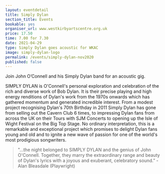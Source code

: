 ```yaml
---
layout: eventdetail
title: Simply Dylan
section_title: Events
bookable: yes
organiser_url: www.westkirbyartscentre.org.uk
price: 17.50
time: 7.00 for 7.30
date: 2021-04-29
type: Simply Dylan goes acoustic for WKAC
image: simply-dylan-logo
permalink: /events/simply-dylan-nov2020
published: false
---
```


Join John O’Connell and his Simply Dylan band for an acoustic gig.

SIMPLY DYLAN is O'Connell's personal exploration and celebration of the rich and diverse work of Bob Dylan. It is their precise playing and high energy renditions of Dylan's work from the 1970s onwards which has gathered momentum and generated incredible interest. From a modest project recognising Dylan's 70th Birthday in 2011 Simply Dylan has gone from selling out the Cavern Club 6 times, to impressing Dylan fans from across the UK on their Tours with SJM Concerts to opening up the Isle of Wight Festival on the Big Top Stage. No ordinary interpretation, this is a remarkable and exceptional project which promises to delight Dylan fans young and old and to ignite a new wave of passion for one of the world's most prodigious songwriters.

> "…the night belonged to SIMPLY DYLAN and the genius of John O'Connell. Together, they marry the extraordinary range and beauty of Dylan's lyrics with a joyous and exuberant, celebratory sound.” - Alan Bleasdale (Playwright)
